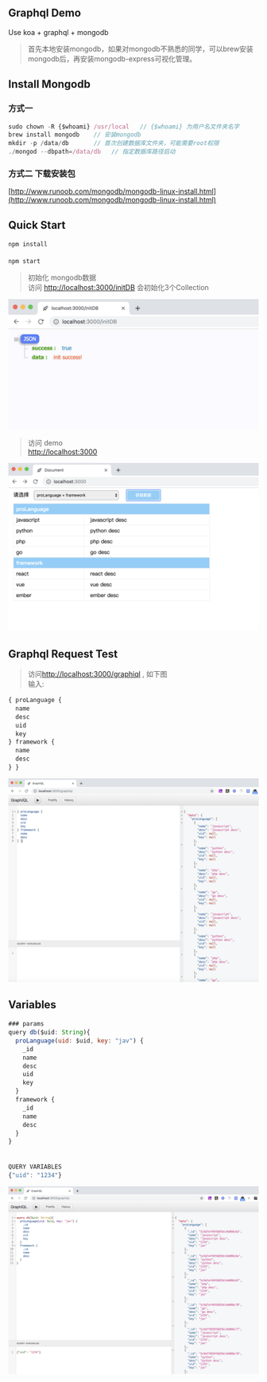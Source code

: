 Graphql Demo
-------------

Use koa + graphql + mongodb
> 首先本地安装mongodb，如果对mongodb不熟悉的同学，可以brew安装mongodb后，再安装mongodb-express可视化管理。

Install Mongodb
---------------

### 方式一
```js
sudo chown -R {$whoami} /usr/local   // {$whoami} 为用户名文件夹名字
brew install mongodb    // 安装mongodb
mkdir -p /data/db       // 首次创建数据库文件夹，可能需要root权限
./mongod --dbpath=/data/db   // 指定数据库路径启动

```
### 方式二 下载安装包
[http://www.runoob.com/mongodb/mongodb-linux-install.html](http://www.runoob.com/mongodb/mongodb-linux-install.html)

Quick Start
--------------

```js
npm install

npm start
```

> 初始化 mongodb数据 <br/>
> 访问 [http://localhost:3000/initDB](http://localhost:3000/initDB)  会初始化3个Collection<br/>

![avatar](./static/demo0.png)


> 访问 demo  <br/>
> [http://localhost:3000](http://localhost:3000)

![avatar](./static/demo1.png)

Graphql Request Test
--------------

> 访问[http://localhost:3000/graphiql](http://localhost:3000/graphiql) , 如下图 <br/>
输入:

```js
{ proLanguage {
  name
  desc
  uid
  key
} framework {
  name
  desc
} }
```

![avatar](./static/demo4.png)

Variables
------------------
```js
### params
query db($uid: String){
  proLanguage(uid: $uid, key: "jav") {
    _id
    name
    desc
    uid
    key
  }
  framework {
    _id
    name
    desc
  }
}


QUERY VARIABLES
{"uid": "1234"}
```
![avatar](./static/demo3.png)


